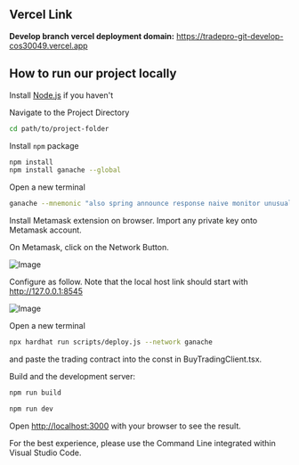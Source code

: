 ## Vercel Link
**__Develop branch vercel deployment domain:__** https://tradepro-git-develop-cos30049.vercel.app
## How to run our project locally

Install [Node.js](https://nodejs.org/en) if you haven't

Navigate to the Project Directory
```bash
cd path/to/project-folder
```

Install ``npm`` package

```bash
npm install
npm install ganache --global
```
Open a new terminal 
```bash
ganache --mnemonic "also spring announce response naive monitor unusual name lecture foster rose oxygen"
```
Install Metamask extension on browser. Import any private key onto Metamask account.

On Metamask, click on the Network Button.

![Image](https://github.com/user-attachments/assets/75465c57-1ad6-4f1b-b5db-0e291b98c35d)

Configure as follow. Note that the local host link should start with http://127.0.0.1:8545

![Image](https://github.com/user-attachments/assets/426af9d0-98df-47d0-bb01-7e60fa77300b)

Open a new terminal
```bash
npx hardhat run scripts/deploy.js --network ganache
```
and paste the trading contract into the const in BuyTradingClient.tsx.

Build and the development server:
```bash
npm run build
```
```bash
npm run dev
```

Open [http://localhost:3000](http://localhost:3000) with your browser to see the result.

For the best experience, please use the Command Line integrated within Visual Studio Code.
